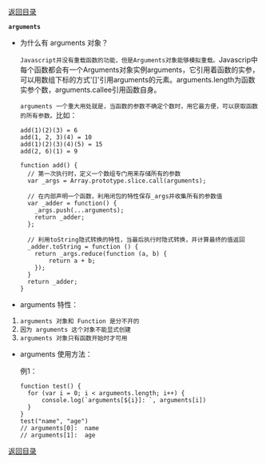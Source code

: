 [返回目录](../原生JS.md)

**` arguments `**
- 为什么有 arguments 对象？

  `Javascript并没有重载函数的功能，但是Arguments对象能够模拟重载。`Javascrip中每个函数都会有一个Arguments对象实例arguments，它引用着函数的实参，可以用数组下标的方式'[]'引用arguments的元素。arguments.length为函数实参个数，arguments.callee引用函数自身。

  `arguments 一个重大用处就是，当函数的参数不确定个数时，用它最方便，可以获取函数的所有参数。`比如：
  ```
  add(1)(2)(3) = 6
  add(1, 2, 3)(4) = 10
  add(1)(2)(3)(4)(5) = 15
  add(2, 6)(1) = 9

  function add() {
    // 第一次执行时，定义一个数组专门用来存储所有的参数
    var _args = Array.prototype.slice.call(arguments);

    // 在内部声明一个函数，利用闭包的特性保存_args并收集所有的参数值
    var _adder = function() {
      _args.push(...arguments);
      return _adder;
    };

    // 利用toString隐式转换的特性，当最后执行时隐式转换，并计算最终的值返回
    _adder.toString = function () {
      return _args.reduce(function (a, b) {
          return a + b;
      });
    }
    return _adder;
  }
  ```
  
- arguments 特性：
1. `arguments 对象和 Function 是分不开的`
2. `因为 arguments 这个对象不能显式创建`
3. `arguments 对象只有函数开始时才可用`

- arguments 使用方法：

  例1：
  ```
  function test() {
    for (var i = 0; i < arguments.length; i++) {
        console.log(`arguments[${i}]: `, arguments[i])
    }
  }
  test("name", "age")
  // arguments[0]:  name
  // arguments[1]:  age
  ```
  
[返回目录](../原生JS.md)

